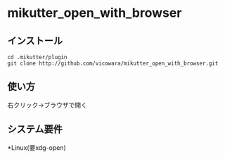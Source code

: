 # mikutter\_open\_with\_browser

## インストール
```
cd .mikutter/plugin
git clone http://github.com/vicowara/mikutter_open_with_browser.git
```

## 使い方
右クリック→ブラウザで開く

## システム要件
*Linux(要xdg-open)
